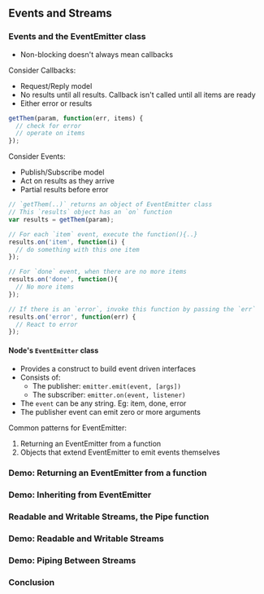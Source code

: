 ## Events and Streams

### Events and the EventEmitter class
- Non-blocking doesn't always mean callbacks

Consider Callbacks:
- Request/Reply model
- No results until all results. Callback isn't called until all items are ready
- Either error or results

```js
getThem(param, function(err, items) {
  // check for error
  // operate on items
});
```

Consider Events:
- Publish/Subscribe model
- Act on results as they arrive
- Partial results before error

```js
// `getThem(..)` returns an object of EventEmitter class
// This `results` object has an `on` function
var results = getThem(param);

// For each `item` event, execute the function(){..}
results.on('item', function(i) {
  // do something with this one item
});

// For `done` event, when there are no more items
results.on('done', function(){
  // No more items
});

// If there is an `error`, invoke this function by passing the `err`
results.on('error', function(err) {
  // React to error
});
```

#### Node's `EventEmitter` class
- Provides a construct to build event driven interfaces
- Consists of:
  - The publisher: `emitter.emit(event, [args])`
  - The subscriber: `emitter.on(event, listener)`
- The `event` can be any string. Eg: item, done, error
- The publisher event can emit zero or more arguments

Common patterns for EventEmitter:
1. Returning an EventEmitter from a function
2. Objects that extend EventEmitter to emit events themselves

### Demo: Returning an EventEmitter from a function
### Demo: Inheriting from EventEmitter
### Readable and Writable Streams, the Pipe function
### Demo: Readable and Writable Streams
### Demo: Piping Between Streams
### Conclusion
